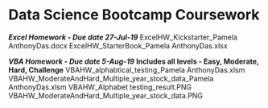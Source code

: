 # Data Science Bootcamp Coursework


***Excel Homework - Due date 27-Jul-19***
	ExcelHW_Kickstarter_Pamela AnthonyDas.docx
	ExcelHW_StarterBook_Pamela AnthonyDas.xlsx
	
***VBA Homework - Due date 5-Aug-19***
  **Includes all levels - Easy, Moderate, Hard, Challenge**
	VBAHW_alphabtical_testing_Pamela AnthonyDas.xlsm
	VBAHW_ModerateAndHard_Multiple_year_stock_data_Pamela AnthonyDas.xlsm
	VBAHW_Alphabet testing_result.PNG
	VBAHW_ModerateAndHard_Multiple_year_stock_data.PNG
